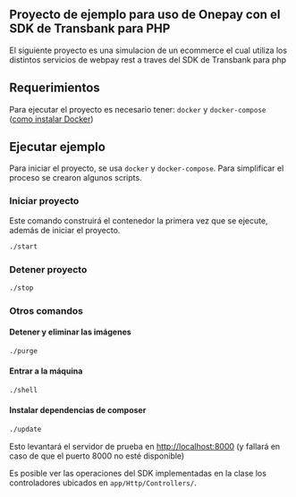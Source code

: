 Proyecto de ejemplo para uso de Onepay con el SDK de Transbank para PHP
--

El siguiente proyecto es una simulacion de un ecommerce el cual utiliza los distintos servicios de webpay rest a traves del SDK de Transbank para php


## Requerimientos
Para ejecutar el proyecto es necesario tener: 
 ```docker``` y ```docker-compose``` ([como instalar Docker](https://docs.docker.com/install/))

## Ejecutar ejemplo
Para iniciar el proyecto, se usa `docker` y `docker-compose`. Para simplificar el proceso se crearon algunos scripts. 

### Iniciar proyecto
Este comando construirá el contenedor la primera vez que se ejecute, además de iniciar el proyecto.
```bash
./start
```

### Detener proyecto
```bash
./stop
```

### Otros comandos

#### Detener y eliminar las imágenes
```bash
./purge
```

#### Entrar a la máquina 
```bash
./shell
```

#### Instalar dependencias de composer
```bash
./update
```


Esto levantará el servidor de prueba en [http://localhost:8000](http://localhost:8000) (y fallará en caso de que el puerto 8000 no esté disponible)

Es posible ver las operaciones del SDK implementadas en la clase los controladores ubicados en `app/Http/Controllers/`. 

